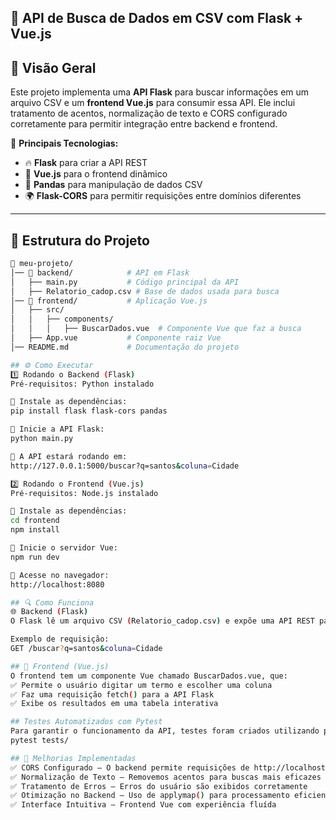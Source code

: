 ## 🏥 API de Busca de Dados em CSV com Flask + Vue.js

## 🚀 Visão Geral  
Este projeto implementa uma **API Flask** para buscar informações em um arquivo CSV e um **frontend Vue.js** para consumir essa API. Ele inclui tratamento de acentos, normalização de texto e CORS configurado corretamente para permitir integração entre backend e frontend.  

📌 **Principais Tecnologias:**  
- 🔥 **Flask** para criar a API REST  
- 🎨 **Vue.js** para o frontend dinâmico  
- 🐍 **Pandas** para manipulação de dados CSV  
- 🌍 **Flask-CORS** para permitir requisições entre domínios diferentes  

---

## 📂 Estrutura do Projeto  

```bash
📁 meu-projeto/
│── 📂 backend/            # API em Flask
│   ├── main.py           # Código principal da API
│   ├── Relatorio_cadop.csv # Base de dados usada para busca
│── 📂 frontend/           # Aplicação Vue.js
│   ├── src/
│   │   ├── components/
│   │   │   ├── BuscarDados.vue  # Componente Vue que faz a busca
│   ├── App.vue           # Componente raiz Vue
│── README.md             # Documentação do projeto

## ⚙️ Como Executar
1️⃣ Rodando o Backend (Flask)
Pré-requisitos: Python instalado

📌 Instale as dependências:
pip install flask flask-cors pandas

📌 Inicie a API Flask:
python main.py

📌 A API estará rodando em:
http://127.0.0.1:5000/buscar?q=santos&coluna=Cidade

2️⃣ Rodando o Frontend (Vue.js)
Pré-requisitos: Node.js instalado

📌 Instale as dependências:
cd frontend
npm install

📌 Inicie o servidor Vue:
npm run dev

📌 Acesse no navegador:
http://localhost:8080

## 🔍 Como Funciona
🌐 Backend (Flask)
O Flask lê um arquivo CSV (Relatorio_cadop.csv) e expõe uma API REST para buscar dados filtrando por diferentes colunas.

Exemplo de requisição:
GET /buscar?q=santos&coluna=Cidade

## 🎨 Frontend (Vue.js)
O frontend tem um componente Vue chamado BuscarDados.vue, que:
✅ Permite o usuário digitar um termo e escolher uma coluna
✅ Faz uma requisição fetch() para a API Flask
✅ Exibe os resultados em uma tabela interativa

## Testes Automatizados com Pytest
Para garantir o funcionamento da API, testes foram criados utilizando pytest. Para executá-los, rode o seguinte comando:
pytest tests/

## 🔧 Melhorias Implementadas
✅ CORS Configurado – O backend permite requisições de http://localhost:8080 (frontend Vue.js)
✅ Normalização de Texto – Removemos acentos para buscas mais eficazes
✅ Tratamento de Erros – Erros do usuário são exibidos corretamente
✅ Otimização no Backend – Uso de applymap() para processamento eficiente do CSV
✅ Interface Intuitiva – Frontend Vue com experiência fluída

